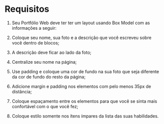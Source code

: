 # Requisitos
1. Seu Portfólio Web deve ter ter um layout usando Box Model com as informações a seguir:

2. Coloque seu nome, sua foto e a descrição que você escreveu sobre você dentro de blocos;

3. A descrição deve ficar ao lado da foto;

4. Centralize seu nome na página;

5. Use padding e coloque uma cor de fundo na sua foto que seja diferente da cor de fundo do resto da página;

6. Adicione margin e padding nos elementos com pelo menos 35px de distância;

7. Coloque espaçamento entre os elementos para que você se sinta mais confortável com o que você fez;

8. Coloque estilo somente nos ítens ímpares da lista das suas habilidades.
